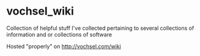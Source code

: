 # vochsel_wiki
Collection of helpful stuff I've collected pertaining to several collections of information and or collections of software

Hosted "properly" on http://vochsel.com/wiki
